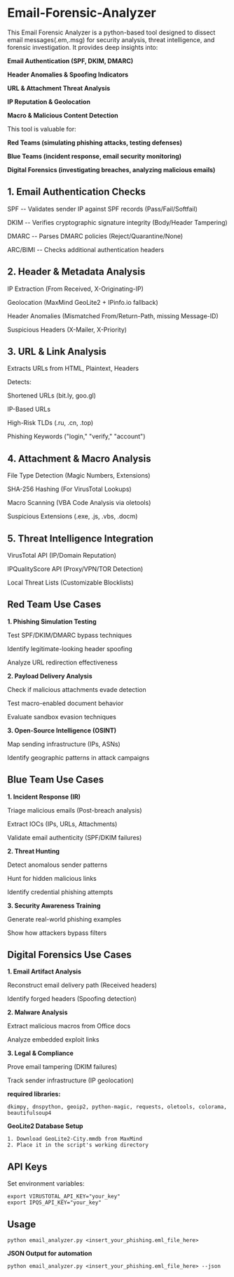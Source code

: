 # Email-Forensic-Analyzer

This Email Forensic Analyzer is a python-based tool designed to dissect email messages(.em,.msg) for security analysis, threat intelligence, and forensic investigation.  It provides deep insights into:

**Email Authentication (SPF, DKIM, DMARC)**

**Header Anomalies & Spoofing Indicators**

**URL & Attachment Threat Analysis**

**IP Reputation & Geolocation**

**Macro & Malicious Content Detection**

This tool is valuable for:

**Red Teams (simulating phishing attacks, testing defenses)**

**Blue Teams (incident response, email security monitoring)**

**Digital Forensics (investigating breaches, analyzing malicious emails)**

## 1. Email Authentication Checks

SPF	--          Validates sender IP against SPF records (Pass/Fail/Softfail)

DKIM	--        Verifies cryptographic signature integrity (Body/Header Tampering)

DMARC	--        Parses DMARC policies (Reject/Quarantine/None)

ARC/BIMI --	    Checks additional authentication headers

## 2. Header & Metadata Analysis
IP Extraction (From Received, X-Originating-IP)

Geolocation (MaxMind GeoLite2 + IPinfo.io fallback)

Header Anomalies (Mismatched From/Return-Path, missing Message-ID)

Suspicious Headers (X-Mailer, X-Priority)

## 3. URL & Link Analysis
Extracts URLs from HTML, Plaintext, Headers

Detects:

Shortened URLs (bit.ly, goo.gl)

IP-Based URLs 

High-Risk TLDs (.ru, .cn, .top)

Phishing Keywords ("login," "verify," "account")

## 4. Attachment & Macro Analysis
File Type Detection (Magic Numbers, Extensions)

SHA-256 Hashing (For VirusTotal Lookups)

Macro Scanning (VBA Code Analysis via oletools)

Suspicious Extensions (.exe, .js, .vbs, .docm)

## 5. Threat Intelligence Integration
VirusTotal API (IP/Domain Reputation)

IPQualityScore API (Proxy/VPN/TOR Detection)

Local Threat Lists (Customizable Blocklists)

## Red Team Use Cases
**1. Phishing Simulation Testing**

Test SPF/DKIM/DMARC bypass techniques

Identify legitimate-looking header spoofing

Analyze URL redirection effectiveness

**2. Payload Delivery Analysis**

Check if malicious attachments evade detection

Test macro-enabled document behavior

Evaluate sandbox evasion techniques

**3. Open-Source Intelligence (OSINT)**

Map sending infrastructure (IPs, ASNs)

Identify geographic patterns in attack campaigns

## Blue Team Use Cases
**1. Incident Response (IR)**

Triage malicious emails (Post-breach analysis)

Extract IOCs (IPs, URLs, Attachments)

Validate email authenticity (SPF/DKIM failures)

**2. Threat Hunting**

Detect anomalous sender patterns

Hunt for hidden malicious links

Identify credential phishing attempts

**3. Security Awareness Training**

Generate real-world phishing examples

Show how attackers bypass filters

## Digital Forensics Use Cases
**1. Email Artifact Analysis**

Reconstruct email delivery path (Received headers)

Identify forged headers (Spoofing detection)

**2. Malware Analysis**

Extract malicious macros from Office docs

Analyze embedded exploit links

**3. Legal & Compliance**

Prove email tampering (DKIM failures)

Track sender infrastructure (IP geolocation)

**required libraries:**
```
dkimpy, dnspython, geoip2, python-magic, requests, oletools, colorama, beautifulsoup4
```
**GeoLite2 Database Setup**
```
1. Download GeoLite2-City.mmdb from MaxMind
2. Place it in the script's working directory
```

## API Keys

Set environment variables:
```
export VIRUSTOTAL_API_KEY="your_key"
export IPQS_API_KEY="your_key"
```
## Usage
```
python email_analyzer.py <insert_your_phishing.eml_file_here>
```
**JSON Output for automation**
```
python email_analyzer.py <insert_your_phishing.eml_file_here> --json
```
